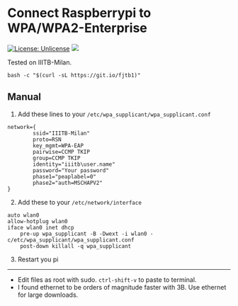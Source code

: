 # Connect Raspberrypi to WPA/WPA2-Enterprise
[![License: Unlicense](https://img.shields.io/badge/license-Unlicense-blue.svg)](http://unlicense.org/)
[![](https://img.shields.io/github/issues/zeroby0/example.raspberrypi-WPA-WPA2-enterprise.svg?color=blue)](https://github.com/zeroby0/example.raspberrypi-WPA-WPA2-enterprise/issues)

Tested on IIITB-Milan.

`bash -c "$(curl -sL https://git.io/fjtb1)"`

## Manual
1. Add these lines to your `/etc/wpa_supplicant/wpa_supplicant.conf`
```
network={
        ssid="IIITB-Milan"
        proto=RSN
        key_mgmt=WPA-EAP
        pairwise=CCMP TKIP
        group=CCMP TKIP
        identity="iiitb\user.name"
        password="Your password"
        phase1="peaplabel=0"
        phase2="auth=MSCHAPV2"
}
```

2. Add these to your `/etc/network/interface`
```
auto wlan0
allow-hotplug wlan0
iface wlan0 inet dhcp
    pre-up wpa_supplicant -B -Dwext -i wlan0 -c/etc/wpa_supplicant/wpa_supplicant.conf
    post-down killall -q wpa_supplicant
```
3. Restart you pi

----

- Edit files as root with sudo. `ctrl-shift-v` to paste to terminal.
- I found ethernet to be orders of magnitude faster with 3B. Use ethernet for large downloads.
